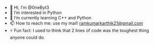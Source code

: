 - 👋 Hi, I’m @0neByt3
- 👀 I’m interested in Python
- 🌱 I’m currently learning C++ and Python
- 📫 How to reach me: use my mail! <ramkumarkarthik21@gmail.com>
- ⚡ Fun fact: I used to think that 2 lines of code was the toughest thing anyone could do.

<!---
0neByt3/0neByt3 is a ✨ special ✨ repository because its `README.md` (this file) appears on your GitHub profile.
You can click the Preview link to take a look at your changes.
--->
